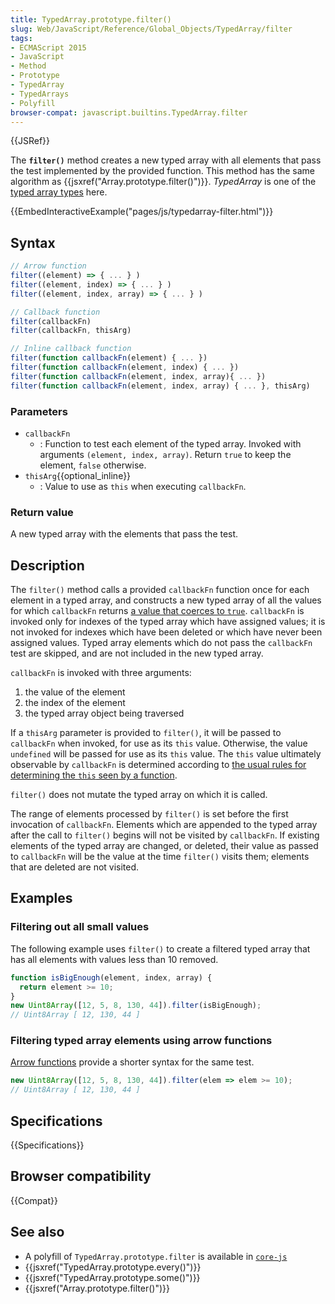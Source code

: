 ```yaml
---
title: TypedArray.prototype.filter()
slug: Web/JavaScript/Reference/Global_Objects/TypedArray/filter
tags:
- ECMAScript 2015
- JavaScript
- Method
- Prototype
- TypedArray
- TypedArrays
- Polyfill
browser-compat: javascript.builtins.TypedArray.filter
---
```

{{JSRef}}

The **`filter()`** method creates a new typed array with all elements that pass
the test implemented by the provided function. This method has the same
algorithm as {{jsxref("Array.prototype.filter()")}}. _TypedArray_
is one of the
[typed array types](/en-US/docs/Web/JavaScript/Reference/Global_Objects/TypedArray#TypedArray_objects)
here.

{{EmbedInteractiveExample("pages/js/typedarray-filter.html")}}

## Syntax

```js
// Arrow function
filter((element) => { ... } )
filter((element, index) => { ... } )
filter((element, index, array) => { ... } )

// Callback function
filter(callbackFn)
filter(callbackFn, thisArg)

// Inline callback function
filter(function callbackFn(element) { ... })
filter(function callbackFn(element, index) { ... })
filter(function callbackFn(element, index, array){ ... })
filter(function callbackFn(element, index, array) { ... }, thisArg)
```

### Parameters

- `callbackFn`
  - : Function to test each element of the typed array. Invoked with arguments
    `(element, index, array)`. Return `true` to keep the element, `false`
    otherwise.
- `thisArg`{{optional_inline}}
  - : Value to use as `this` when executing `callbackFn`.

### Return value

A new typed array with the elements that pass the test.

## Description

The `filter()` method calls a provided `callbackFn` function once for each
element in a typed array, and constructs a new typed array of all the values for
which `callbackFn` returns
[a value that coerces to `true`](/en-US/docs/Glossary/Truthy). `callbackFn` is
invoked only for indexes of the typed array which have assigned values; it is
not invoked for indexes which have been deleted or which have never been
assigned values. Typed array elements which do not pass the `callbackFn` test
are skipped, and are not included in the new typed array.

`callbackFn` is invoked with three arguments:

1.  the value of the element
2.  the index of the element
3.  the typed array object being traversed

If a `thisArg` parameter is provided to `filter()`, it will be passed to
`callbackFn` when invoked, for use as its `this` value. Otherwise, the value
`undefined` will be passed for use as its `this` value. The `this` value
ultimately observable by `callbackFn` is determined according to
[the usual rules for determining the `this` seen by a function](/en-US/docs/Web/JavaScript/Reference/Operators/this).

`filter()` does not mutate the typed array on which it is called.

The range of elements processed by `filter()` is set before the first invocation
of `callbackFn`. Elements which are appended to the typed array after the call
to `filter()` begins will not be visited by `callbackFn`. If existing elements
of the typed array are changed, or deleted, their value as passed to
`callbackFn` will be the value at the time `filter()` visits them; elements that
are deleted are not visited.

## Examples

### Filtering out all small values

The following example uses `filter()` to create a filtered typed array that has
all elements with values less than 10 removed.

```js
function isBigEnough(element, index, array) {
  return element >= 10;
}
new Uint8Array([12, 5, 8, 130, 44]).filter(isBigEnough);
// Uint8Array [ 12, 130, 44 ]
```

### Filtering typed array elements using arrow functions

[Arrow functions](/en-US/docs/Web/JavaScript/Reference/Functions/Arrow_functions)
provide a shorter syntax for the same test.

```js
new Uint8Array([12, 5, 8, 130, 44]).filter(elem => elem >= 10);
// Uint8Array [ 12, 130, 44 ]
```

## Specifications

{{Specifications}}

## Browser compatibility

{{Compat}}

## See also

- A polyfill of `TypedArray.prototype.filter` is available in
  [`core-js`](https://github.com/zloirock/core-js#ecmascript-typed-arrays)
- {{jsxref("TypedArray.prototype.every()")}}
- {{jsxref("TypedArray.prototype.some()")}}
- {{jsxref("Array.prototype.filter()")}}

